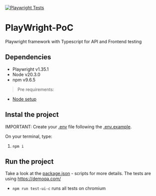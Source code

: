[![Playwright Tests](https://github.com/marcoolsen/PlayWright-PoC/actions/workflows/playwright.yml/badge.svg)](https://github.com/marcoolsen/PlayWright-PoC/actions/workflows/playwright.yml)

# PlayWright-PoC

Playwright framework with Typescript for API and Frontend testing

## Dependencies

- Playwright v1.35.1
- Node v20.3.0
- npm v9.6.5

> Pre requirements: 
- [Node setup](https://nodejs.dev/en/learn/how-to-install-nodejs/)

## Instal the project

IMPORTANT: Create your [.env](.env) file following the [.env.example](.env.example).

On your terminal, type:

1. `npm i`

## Run the project
Take a look at the [package.json](package.json) - scripts for more details.
The tests are using https://demoqa.com/

- `npm run test-ui-c` runs all tests on chromium